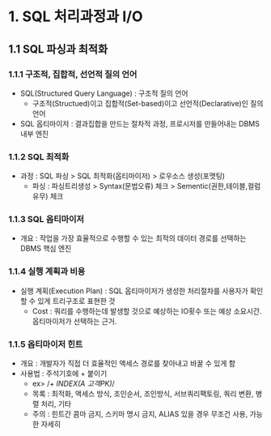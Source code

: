 # 1. SQL 처리과정과 I/O

## 1.1 SQL 파싱과 최적화

### 1.1.1 구조적, 집합적, 선언적 질의 언어

- SQL(Structured Query Language) : 구조적 질의 언어
  - 구조적(Structued)이고 집합적(Set-based)이고 선언적(Declarative)인 질의언어
- SQL 옵티마이저 : 결과집합을 만드는 절차적 과정, 프로시저를 만들어내는 DBMS 내부 엔진

### 1.1.2 SQL 최적화

- 과정 : SQL 파싱 > SQL 최적화(옵티마이저) > 로우소스 생성(포맷팅)
  - 파싱 : 파싱트리생성 > Syntax(문법오류) 체크 > Sementic(권한,테이블,컬럼유무) 체크

### 1.1.3 SQL 옵티마이저

- 개요 : 작업을 가장 효율적으로 수행할 수 있는 최적의 데이터 경로를 선택하는 DBMS 핵심 엔진

### 1.1.4 실행 계획과 비용

- 실행 계획(Execution Plan) : SQL 옵티마이저가 생성한 처리절차를 사용자가 확인할 수 있게 트리구조로 표현한 것
  - Cost : 쿼리를 수행하는데 발생할 것으로 예상하는 IO횟수 또는 예상 소요시간. 옵티마이저가 선택하는 근거.
  
### 1.1.5 옵티마이저 힌트

- 개요 : 개발자가 직접 더 효율적인 액세스 경로를 찾아내고 바꿀 수 있게 함
- 사용법 : 주석기호에 + 붙이기
  - ex> /*+ INDEX(A 고객PK)*/
  - 목록 : 최적화, 액세스 방식, 조인순서, 조인방식, 서브쿼리팩토링, 쿼리 변환, 병렬 처리, 기타
  - 주의 : 힌트간 콤마 금지, 스키마 명시 금지, ALIAS 있을 경우 무조건 사용, 가능한 자세히
